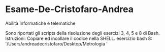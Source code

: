 # Esame-De-Cristofaro-Andrea
Abilità Informatiche e telematiche

Sono riportati gli scripts della risoluzione degli esercizi 3, 4, 5 e 8 di Bash. 
Istruzioni:
Copiare ed incollare il codice nella SHELL. esercizio bash 8: '/Users/andreadecristofaro/Desktop/Metrologia '
